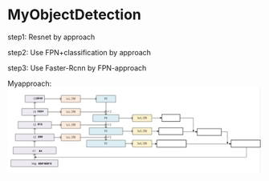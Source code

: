 # MyObjectDetection

step1: Resnet by approach

step2: Use FPN+classification by approach

step3: Use Faster-Rcnn by FPN-approach

Myapproach:
![wt](show_img/approach.png)
